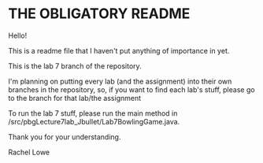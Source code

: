 # THE OBLIGATORY README

Hello!

This is a readme file that I haven't put anything of importance in yet.

This is the lab 7 branch of the repository.

I'm planning on putting every lab (and the assignment) into their own branches in the
repository, so, if you want to find each lab's stuff, please go to the branch for that
lab/the assignment

To run the lab 7 stuff, please run the main method in /src/pbgLecture7lab_Jbullet/Lab7BowlingGame.java.

Thank you for your understanding.

Rachel Lowe